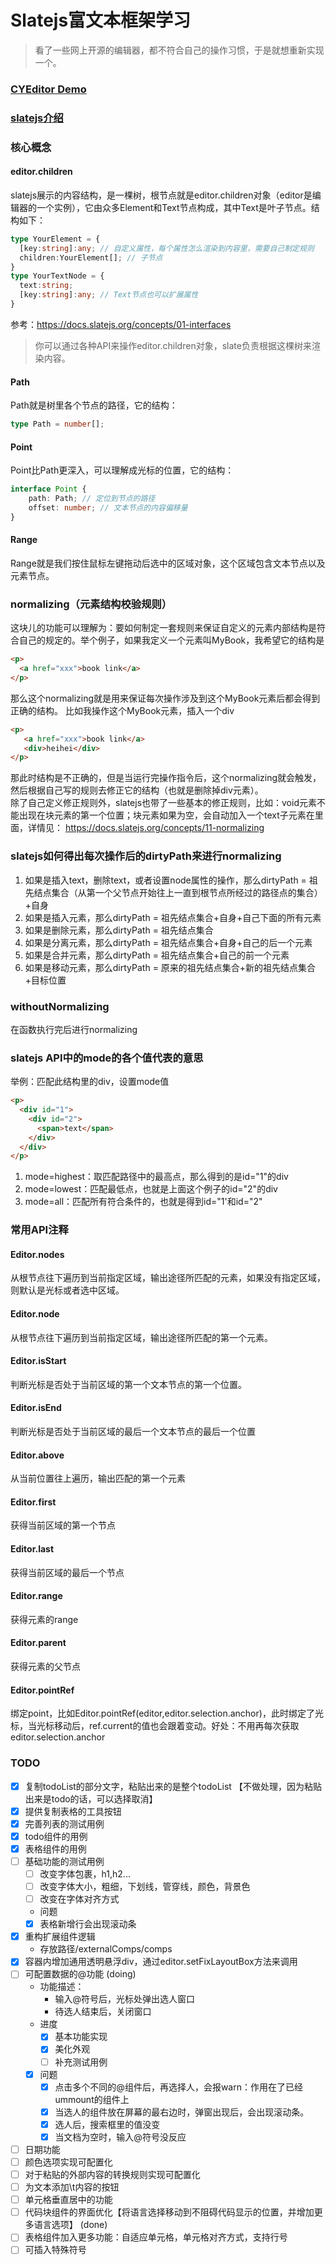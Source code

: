 # Slatejs富文本框架学习
> 看了一些网上开源的编辑器，都不符合自己的操作习惯，于是就想重新实现一个。

### [CYEditor Demo](https://xiongcaihu.github.io/cyEditorDeploy/)

### [slatejs介绍](https://docs.slatejs.org/)

### 核心概念
#### editor.children
slatejs展示的内容结构，是一棵树，根节点就是editor.children对象（editor是编辑器的一个实例），它由众多Element和Text节点构成，其中Text是叶子节点。结构如下：
``` typescript
type YourElement = {
  [key:string]:any; // 自定义属性，每个属性怎么渲染到内容里，需要自己制定规则
  children:YourElement[]; // 子节点
}
type YourTextNode = {
  text:string;
  [key:string]:any; // Text节点也可以扩展属性
}
```
参考：https://docs.slatejs.org/concepts/01-interfaces
<br/>
> 你可以通过各种API来操作editor.children对象，slate负责根据这棵树来渲染内容。

#### Path
Path就是树里各个节点的路径，它的结构：
``` typescript
type Path = number[];
```

#### Point
Point比Path更深入，可以理解成光标的位置，它的结构：
``` typescript
interface Point {
    path: Path; // 定位到节点的路径
    offset: number; // 文本节点的内容偏移量
}
```

#### Range
Range就是我们按住鼠标左键拖动后选中的区域对象，这个区域包含文本节点以及元素节点。

### normalizing（元素结构校验规则）
这块儿的功能可以理解为：要如何制定一套规则来保证自定义的元素内部结构是符合自己的规定的。举个例子，如果我定义一个元素叫MyBook，我希望它的结构是
``` html
<p>
  <a href="xxx">book link</a>
</p>
```
那么这个normalizing就是用来保证每次操作涉及到这个MyBook元素后都会得到正确的结构。
比如我操作这个MyBook元素，插入一个div
``` html
<p>
   <a href="xxx">book link</a>
   <div>heihei</div>
</p>
```
那此时结构是不正确的，但是当运行完操作指令后，这个normalizing就会触发，然后根据自己写的规则去修正它的结构（也就是删除掉div元素）。<br/>
除了自己定义修正规则外，slatejs也带了一些基本的修正规则，比如：void元素不能出现在块元素的第一个位置；块元素如果为空，会自动加入一个text子元素在里面，详情见：
https://docs.slatejs.org/concepts/11-normalizing

### slatejs如何得出每次操作后的dirtyPath来进行normalizing
1. 如果是插入text，删除text，或者设置node属性的操作，那么dirtyPath = 祖先结点集合（从第一个父节点开始往上一直到根节点所经过的路径点的集合）+自身
2. 如果是插入元素，那么dirtyPath = 祖先结点集合+自身+自己下面的所有元素
3. 如果是删除元素，那么dirtyPath = 祖先结点集合
4. 如果是分离元素，那么dirtyPath = 祖先结点集合+自身+自己的后一个元素
5. 如果是合并元素，那么dirtyPath = 祖先结点集合+自己的前一个元素
6. 如果是移动元素，那么dirtyPath = 原来的祖先结点集合+新的祖先结点集合+目标位置

### withoutNormalizing
在函数执行完后进行normalizing
### slatejs API中的mode的各个值代表的意思
举例：匹配此结构里的div，设置mode值
``` html
<p>
  <div id="1">
    <div id="2">
      <span>text</span>
    </div>
  </div>
</p>
```
1. mode=highest：取匹配路径中的最高点，那么得到的是id="1"的div
2. mode=lowest：匹配最低点，也就是上面这个例子的id="2"的div
3. mode=all：匹配所有符合条件的，也就是得到id="1'和id="2"

### 常用API注释
#### Editor.nodes
从根节点往下遍历到当前指定区域，输出途径所匹配的元素，如果没有指定区域，则默认是光标或者选中区域。

#### Editor.node
从根节点往下遍历到当前指定区域，输出途径所匹配的第一个元素。

#### Editor.isStart
判断光标是否处于当前区域的第一个文本节点的第一个位置。

#### Editor.isEnd
判断光标是否处于当前区域的最后一个文本节点的最后一个位置

#### Editor.above
从当前位置往上遍历，输出匹配的第一个元素

#### Editor.first
获得当前区域的第一个节点

#### Editor.last
获得当前区域的最后一个节点

#### Editor.range
获得元素的range

#### Editor.parent
获得元素的父节点

#### Editor.pointRef
绑定point，比如Editor.pointRef(editor,editor.selection.anchor)，此时绑定了光标，当光标移动后，ref.current的值也会跟着变动。好处：不用再每次获取editor.selection.anchor
### TODO
- [x] 复制todoList的部分文字，粘贴出来的是整个todoList 【不做处理，因为粘贴出来是todo的话，可以选择取消】
- [x] 提供复制表格的工具按钮
- [x] 完善列表的测试用例
- [x] todo组件的用例
- [x] 表格组件的用例
- [ ] 基础功能的测试用例
  - [ ] 改变字体包裹，h1,h2...
  - [ ] 改变字体大小，粗细，下划线，管穿线，颜色，背景色
  - [ ] 改变在字体对齐方式
  - 问题
  - [x] 表格新增行会出现滚动条
- [x] 重构扩展组件逻辑
  - 存放路径/externalComps/comps
- [x] 容器内增加通用透明悬浮div，通过editor.setFixLayoutBox方法来调用
- [ ] 可配置数据的@功能 (doing)
  - 功能描述：
    - 输入@符号后，光标处弹出选人窗口
    - 待选人结束后，关闭窗口
  - 进度
    - [x] 基本功能实现
    - [x] 美化外观
    - [ ] 补充测试用例
  - [x] 问题
    - [x] 点击多个不同的@组件后，再选择人，会报warn：作用在了已经ummount的组件上
    - [x] 当选人的组件放在屏幕的最右边时，弹窗出现后，会出现滚动条。
    - [x] 选人后，搜索框里的值没变
    - [x] 当文档为空时，输入@符号没反应
- [ ] 日期功能
- [ ] 颜色选项实现可配置化
- [ ] 对于粘贴的外部内容的转换规则实现可配置化
- [ ] 为文本添加\t内容的按钮
- [ ] 单元格垂直居中的功能
- [ ] 代码块组件的界面优化【将语言选择移动到不阻碍代码显示的位置，并增加更多语言选项】 (done)
- [ ] 表格组件加入更多功能：自适应单元格，单元格对齐方式，支持行号
- [ ] 可插入特殊符号